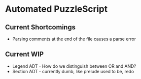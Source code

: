 # Automated PuzzleScript


## Current Shortcomings
* Parsing comments at the end of the file causes a parse error

## Current WIP
* Legend ADT - How do we distinguish between OR and AND?
* Section ADT - currently dumb, like prelude used to be, redo
